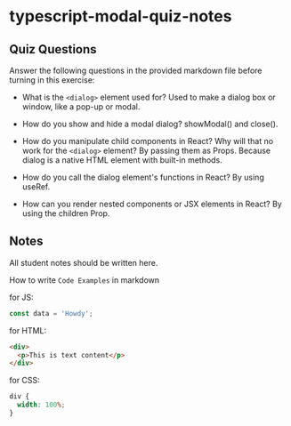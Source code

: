 # typescript-modal-quiz-notes

## Quiz Questions

Answer the following questions in the provided markdown file before turning in this exercise:

- What is the `<dialog>` element used for?
  Used to make a dialog box or window, like a pop-up or modal.

- How do you show and hide a modal dialog?
  showModal() and close().

- How do you manipulate child components in React? Why will that no work for the `<dialog>` element?
  By passing them as Props. Because dialog is a native HTML element with built-in methods.

- How do you call the dialog element's functions in React?
  By using useRef.

- How can you render nested components or JSX elements in React?
  By using the children Prop.

## Notes

All student notes should be written here.

How to write `Code Examples` in markdown

for JS:

```javascript
const data = 'Howdy';
```

for HTML:

```html
<div>
  <p>This is text content</p>
</div>
```

for CSS:

```css
div {
  width: 100%;
}
```
